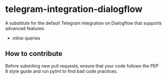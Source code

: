 # telegram-integration-dialogflow
A substitute for the default Telegram integration on Dialogflow that supports advanced features:
* inline queries

## How to contribute
Before submiting new pull requests, ensure that your code follows the PEP 8 style guide and run pylint to find bad code practices.
